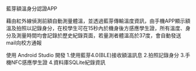 藍芽額溫身分認證APP

藉由紅外線偵測前額自動測量體溫，並透過藍芽傳輸溫度資訊，由手機APP顯示額溫及拍照以記錄身分，在校學生可在15秒內於機身後方感應學生證，所有溫度、身分及測量時間均會記錄於歷史紀錄頁面，若量測者體溫高於37度，會自動發送mail向校方通報

使用 Android Studio 開發
1.使用藍芽4.0(BLE)接收額溫訊息
2.拍照記錄身分
3.手機NFC感應學生證
4.資料庫SQLite紀錄資訊

